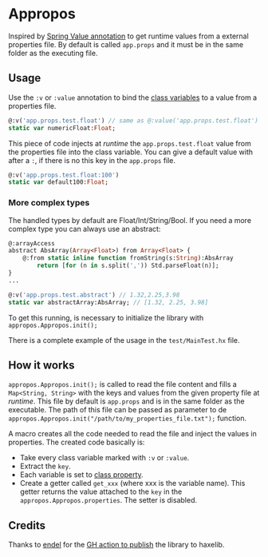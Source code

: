 # Appropos

Inspired by [Spring Value annotation](https://www.baeldung.com/spring-value-annotation) to get runtime values from a external properties file. By default is called `app.props` and it must be in the same folder as the executing file.

## Usage

Use the `:v` or `:value` annotation to bind the [class variables](https://haxe.org/manual/class-field-variable.html) to a value from a properties file. 

```haxe
@:v('app.props.test.float') // same as @:value('app.props.test.float')
static var numericFloat:Float;
```

This piece of code injects at *runtime* the `app.props.test.float` value from the properties file into the class variable. You can give a default value with after a `:`, if there is no this key in the `app.props` file.

```haxe
@:v('app.props.test.float:100')
static var default100:Float;
```

### More complex types

The handled types by default are Float/Int/String/Bool. If you need a more complex type you can always use an abstract:

```haxe
@:arrayAccess
abstract AbsArray(Array<Float>) from Array<Float> {
    @:from static inline function fromString(s:String):AbsArray
        return [for (n in s.split(',')) Std.parseFloat(n)];
}
...

@:v('app.props.test.abstract') // 1.32,2.25,3.98
static var abstractArray:AbsArray; // [1.32, 2.25, 3.98]
```

To get this running, is necessary to initialize the library with `appropos.Appropos.init();`

There is a complete example of the usage in the `test/MainTest.hx` file.

## How it works

`appropos.Appropos.init();` is called to read the file content and fills a `Map<String, String>` with the keys and values from the given property file at *runtime*. This file by default is `app.props` and is in the same folder as the executable. The path of this file can be passed as parameter to de `appropos.Appropos.init("/path/to/my_properties_file.txt");` function.

A macro creates all the code needed to read the file and inject the values in properties. The created code basically is:

* Take every class variable marked with `:v` or `:value`.
* Extract the `key`.
* Each variable is set to [class property](https://haxe.org/manual/class-field-property.html).
* Create a getter called `get_xxx` (where xxx is the variable name). This getter returns the value attached to the `key` in the `appropos.Appropos.properties`. The setter is disabled.

## Credits

Thanks to [endel](https://github.com/endel) for the [GH action to publish](https://github.com/endel/haxelib-publish-github-actions-test) the library to haxelib.
